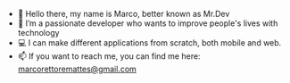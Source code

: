 - 👋 Hello there, my name is Marco, better known as Mr.Dev  
- 🚀 I’m a passionate developer who wants to improve people's lives with technology
- 💻 I can make different applications from scratch, both mobile and web.
- 📫 If you want to reach me, you can find me here: marcorettoremattes@gmail.com

<!---
MarcoRettoreDev/MarcoRettoreDev is a ✨ special ✨ repository because its `README.md` (this file) appears on your GitHub profile.
You can click the Preview link to take a look at your changes.
--->
